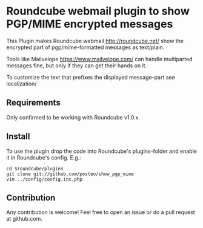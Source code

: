 # Roundcube webmail plugin to show PGP/MIME encrypted messages

This Plugin makes Roundcube webmail <http://roundcube.net/> show the encrypted
part of pgp/mime-formatted messages as text/plain.

Tools like Mailvelope <https://www.mailvelope.com/> can handle multiparted
messages fine, but only if they can get their hands on it.

To customize the text that prefixes the displayed message-part see localization/


## Requirements

Only confirmed to be working with Roundcube v1.0.x.


## Install

To use the plugin drop the code into Roundcube's plugins-folder and enable it in Roundcube's config. E.g.:

    cd $roundcube/plugins
    git clone git://github.com/posteo/show_pgp_mime
    vim ../config/config.inc.php


## Contribution

Any contribution is welcome! Feel free to open an issue or do a pull request at
github.com.

